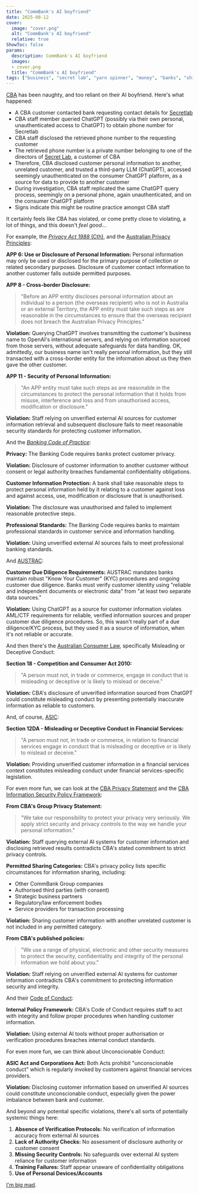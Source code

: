 ```yaml
---
title: "CommBank's AI boyfriend"
date: 2025-08-12
cover:
  image: "cover.png"
  alt: "CommBank's AI boyfriend"
  relative: true
ShowToc: false
params:
  description: CommBank's AI boyfriend 
  images:
  - cover.png
  title: "CommBank's AI boyfriend"
tags: ["business", "secret lab", "yarn spinner", "money", "banks", "shit companies", "crooks", "commbank", "angry", "rant", "liars"]
---
```


[CBA](https://commbank.com.au) has been naughty, and too reliant on their AI boyfriend. Here's what happened:
- A CBA customer contacted bank requesting contact details for [Secretlab](https://secretlab.sg)
- CBA staff member queried ChatGPT (possibly via their own personal, unauthenticated access to ChatGPT) to obtain phone number for Secretlab
- CBA staff disclosed the retrieved phone number to the requesting customer
- The retrieved phone number is a private number belonging to one of the directors of [Secret Lab](https://secretlab.games), a customer of CBA
- Therefore, CBA disclosed customer personal information to another, unrelated customer, and trusted a third-party LLM (ChatGPT), accessed seemingly unauthenticated on the consumer ChatGPT platform, as a source for data to provide to another customer
- During investigation, CBA staff replicated the same ChatGPT query process, seemingly on a personal phone, again unauthenticated, and on the consumer ChatGPT platform
- Signs indicate this might be routine practice amongst CBA staff

It certainly feels like CBA has violated, or come pretty close to violating, a lot of things, and this doesn't _feel good_...

For example, the [_Privacy Act 1988_ (Cth)](https://www.oaic.gov.au/privacy/privacy-legislation/the-privacy-act), and the [Australian Privacy Principles](https://www.oaic.gov.au/privacy/australian-privacy-principles):

**APP 6: Use or Disclosure of Personal Information:**
Personal information may only be used or disclosed for the primary purpose of collection or related secondary purposes. Disclosure of customer contact information to another customer falls outside permitted purposes.

**APP 8 - Cross-border Disclosure:**
> "Before an APP entity discloses personal information about an individual to a person (the overseas recipient) who is not in Australia or an external Territory, the APP entity must take such steps as are reasonable in the circumstances to ensure that the overseas recipient does not breach the Australian Privacy Principles."

**Violation:** Querying ChatGPT involves transmitting the customer's business name to OpenAI's international servers, and relying on information sourced from those servers, without adequate safeguards for data handling. OK, admittedly, our business name isn't really personal information, but they still transacted with a cross-border entity for the information about us they then gave the other customer.

**APP 11 - Security of Personal Information:**
> "An APP entity must take such steps as are reasonable in the circumstances to protect the personal information that it holds from misuse, interference and loss and from unauthorised access, modification or disclosure."

**Violation:** Staff relying on unverified external AI sources for customer information retrieval and subsequent disclosure fails to meet reasonable security standards for protecting customer information.

And the [_Banking Code of Practice_](https://www.commbank.com.au/about-us/opportunity-initiatives/policies-and-practices/banking-code-of-practice.html):

**Privacy:**
The Banking Code requires banks protect customer privacy.

**Violation:** Disclosure of customer information to another customer without consent or legal authority breaches fundamental confidentiality obligations.

**Customer Information Protection:**
A bank shall take reasonable steps to protect personal information held by it relating to a customer against loss and against access, use, modification or disclosure that is unauthorised.

**Violation:** The disclosure was unauthorised and failed to implement reasonable protective steps.

**Professional Standards:**
The Banking Code requires banks to maintain professional standards in customer service and information handling.

**Violation:** Using unverified external AI sources fails to meet professional banking standards.

And [AUSTRAC](https://www.austrac.gov.au/business/legislation/amlctf-act):

**Customer Due Diligence Requirements:**
AUSTRAC mandates banks maintain robust "Know Your Customer" (KYC) procedures and ongoing customer due diligence. Banks must verify customer identity using "reliable and independent documents or electronic data" from "at least two separate data sources."

**Violation:** Using ChatGPT as a source for customer information violates AML/CTF requirements for reliable, verified information sources and proper customer due diligence procedures. So, this wasn't really part of a due diligence/KYC process, but they used it as a source of information, when it's not reliable or accurate.

And then there's the [Australian Consumer Law](https://consumer.gov.au), specifically Misleading or Deceptive Conduct:

**Section 18 - Competition and Consumer Act 2010:**
> "A person must not, in trade or commerce, engage in conduct that is misleading or deceptive or is likely to mislead or deceive."

**Violation:** CBA's disclosure of unverified information sourced from ChatGPT could constitute misleading conduct by presenting potentially inaccurate information as reliable to customers.

And, of course, [ASIC](https://www.legislation.gov.au/C2004A00819/latest/text): 

**Section 12DA - Misleading or Deceptive Conduct in Financial Services:**
> "A person must not, in trade or commerce, in relation to financial services engage in conduct that is misleading or deceptive or is likely to mislead or deceive."

**Violation:** Providing unverified customer information in a financial services context constitutes misleading conduct under financial services-specific legislation.

For even more fun, we can look at the [CBA Privacy Statement](https://www.commbank.com.au/support/privacy.html) and the [CBA Information Security Policy Framework](https://www.commbank.com.au/content/dam/commbank-assets/about-us/2024-07/information-security-statement-july-2024.pdf):

**From CBA's Group Privacy Statement:**
> "We take our responsibility to protect your privacy very seriously. We apply strict security and privacy controls to the way we handle your personal information."

**Violation:** Staff querying external AI systems for customer information and disclosing retrieved results contradicts CBA's stated commitment to strict privacy controls.

**Permitted Sharing Categories:**
CBA's privacy policy lists specific circumstances for information sharing, including:
- Other CommBank Group companies
- Authorised third parties (with consent)
- Strategic business partners
- Regulatory/law enforcement bodies
- Service providers for transaction processing

**Violation:** Sharing customer information with another unrelated customer is not included in any permitted category.

**From CBA's published policies:**
> "We use a range of physical, electronic and other security measures to protect the security, confidentiality and integrity of the personal information we hold about you."

**Violation:** Staff relying on unverified external AI systems for customer information contradicts CBA's commitment to protecting information security and integrity.

And their [Code of Conduct](https://www.commbank.com.au/content/dam/commbank-assets/about-us/docs/cba-code-of-conduct.pdf):

**Internal Policy Framework:**
CBA's Code of Conduct requires staff to act with integrity and follow proper procedures when handling customer information.

**Violation:** Using external AI tools without proper authorisation or verification procedures breaches internal conduct standards.

For even more fun, we can think about Unconscionable Conduct:

**ASIC Act and Corporations Act:**
Both Acts prohibit "unconscionable conduct" which is regularly invoked by customers against financial services providers.

**Violation:** Disclosing customer information based on unverified AI sources could constitute unconscionable conduct, especially given the power imbalance between bank and customer.

And beyond any potential specific violations, there's all sorts of potentially systemic things here:

1. **Absence of Verification Protocols:** No verification of information accuracy from external AI sources
2. **Lack of Authority Checks:** No assessment of disclosure authority or customer consent
3. **Missing Security Controls:** No safeguards over external AI system reliance for customer information
4. **Training Failures:** Staff appear unaware of confidentiality obligations
5. **Use of Personal Devices/Accounts**

[I'm big mad](https://www.linkedin.com/posts/parisba_privacy-australia-useless-activity-7360481919626612736-h_DP/).